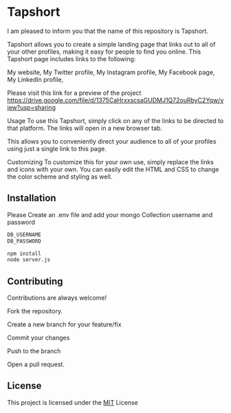 
# Tapshort


I am pleased to inform you that the name of this repository is Tapshort.

Tapshort allows you to create a simple landing page that links out to all of your other profiles, making it easy for people to find you online. This Tapshort page includes links to the following:

My website, My Twitter profile, My Instagram profile, My Facebook page, My LinkedIn profile,

Please visit this link for a preview of the project https://drive.google.com/file/d/1375CaHrxxscsaGUDMJ1Q72ouRbyC2Yqw/view?usp=sharing

Usage To use this Tapshort, simply click on any of the links to be directed to that platform. The links will open in a new browser tab.

This allows you to conveniently direct your audience to all of your profiles using just a single link to this page.

Customizing To customize this for your own use, simply replace the links and icons with your own. You can easily edit the HTML and CSS to change the color scheme and styling as well.


## Installation


Please Create an .env file and add your mongo Collection username and password 

```bash
DB_USERNAME
DB_PASSWORD
```

```bash
npm install 
node server.js 
```
    
## Contributing

Contributions are always welcome!

Fork the repository.

Create a new branch for your feature/fix

Commit your changes

Push to the branch

Open a pull request.


## License

This project is licensed under the  [MIT](https://choosealicense.com/licenses/mit/) License

